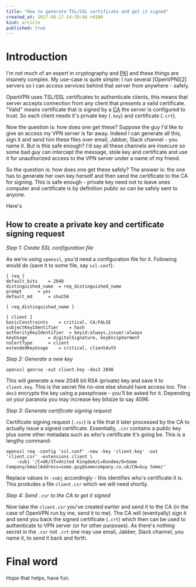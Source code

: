 ```yaml
---
title: "How to generate TSL/SSL certificate and get it signed"
created_at: 2017-08-17 14:39:46 +0100
kind: article
published: true
---
```


# Introduction

I'm not much of an expert in cryptography and [PKI][1] and these things are 
insanely complex. My use-case is quite simple: I run several [OpenVPN][2] servers
so I can access services behind that server from anywhere - safely. 

OpenVPN uses TSL/SSL certificates to authenticate clients, this means that
server accepts connection from any client that presents a valid certificate.
"Valid" means certificate that is signed by a [CA][3] the server is configured
to trust. So each client needs it's private key (`.key`) and certificate (`.crt`).

Now the question is: how does one get these? Suppose the guy I'd like to give an
access my VPN server is far away. Indeed I can generate all this, sign it and send
him these files over email, Jabber, Slack channel - you name it. But is this 
safe enough? I'd say all these channels are insecure so some bad guy can intercept
the message, stole key and certificate and use it for unauthorized access to 
the VPN server under a name of my friend. 

So the question is: how does one get these safely? The answer is: the one has
to generate her own key herself and then send the certificate to the CA for signing. 
This is safe enough - private key need not to leave ones computer and certificate
is by definition public so can be safely sent to anyone. 

Here's

## How to create a private key and certificate signing request

*Step 1: Create SSL configuration file*

As we're using `openssl`, you'd need a configuration file for it. Following 
would do (save it to some file, say `ssl.conf`):

    [ req ]
    default_bits	= 2048
    distinguished_name	= req_distinguished_name
    prompt		= yes
    default_md		= sha256

    [ req_distinguished_name ]
    
    [ client ]
    basicConstraints	= critical, CA:FALSE
    subjectKeyIdentifier	= hash
    authorityKeyIdentifier	= keyid:always,issuer:always
    keyUsage		= digitalSignature, keyEncipherment
    nsCertType		= client
    extendedKeyUsage	= critical, clientAuth

*Step 2: Generate a new key* 

    openssl genrsa -out client.key -des3 2048

This will generate a new 2048 bit RSA (private) key and save it to `client.key`. This is the
secret file no-one else should have access too. The `-des3` encrypts the key using
a passphrase - you'll be asked for it. Depending on your paranoia you may increase
key bitsize to say 4096. 

*Step 3: Generate certificate signing request*

Certificate signing request (`.csr`) is a file that it later processed by the CA
to actually issue a signed certificate. Essentially, `.csr` contains a public key
plus some other metadata such as who's certificate it's going be. This is a lengthy 
command:

    openssl req -config 'ssl.conf' -new -key 'client.key' -out 'client.csr' -extensions client \
        -subj '/C=UK/ST=United Kingdom/L=Dundee/O=Some Company/emailAddress=some.guy@somecompany.co.uk/CN=Guy Some/'

Replace values in `-subj` accordingly - this identifies who's certificate it is. 
This produdes a file `client.csr` which we will need shortly.

*Step 4: Send `.csr` to the CA to get it signed*

Now take the `client.csr` you've created earlier and send it to the CA (in the
case of OpenVPN run by me, send it to me). The CA will (eventyally) sign it and
send you back the signed certificate (`.crt`) which then can be used to 
authenticate to VPN server (or for other purposes). As there's nothing secret
in the `.csr` not `.crt` one may use email, Jabber, Slack channel, you name it, 
to send it back and forth. 

# Final word

Hope that helps, have fun. 


[1]: https://en.wikipedia.org/wiki/Public_key_infrastructure
[1]: https://openvpn.net/
[3]: https://en.wikipedia.org/wiki/Certificate_authority

